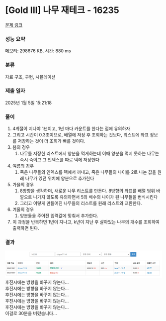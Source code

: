 # [Gold III] 나무 재테크 - 16235

[문제 링크](https://www.acmicpc.net/problem/16235)

### 성능 요약

메모리: 298676 KB, 시간: 880 ms

### 분류

자료 구조, 구현, 시뮬레이션

### 제출 일자

2025년 1월 5일 15:21:18

### 풀이

1. 4계절이 지나야 1년이고, 1년 마다 카운트를 한다는 점에 유의하자
2. 그리고 시간이 0.3초이므로, 배열에 저장 후 조회하는 것보다, 리스트에 좌표 정보를 저장하는 것이 더 조회가 빠를 것이다.
3. 봄의 경우
    1. 나무를 저장한 리스트에서 양분을 먹게하는데 이때 양분을 먹지 못하는 나무는 즉시 죽이고 그 인덱스를 따로 덱에 저장한다
4. 여름의 경우
    1. 죽은 나무들의 인덱스를 덱에서 꺼내고, 죽은 나무들의 나이를 2로 나눈 값을 원래 나무가 있던 위치에 양분으로 추가한다
5. 가을의 경우
    1. 8방향을 생각하며, 새로운 나무 리스트를 만든다. 8방향의 좌표를 배열 범위 바깥으로 나가지 않도록 유의하면서 5의 배수의 나이가 된 나무들을 번식시킨다
    2. 그리고 이렇게 만들어진 나무들의 리스트를 원래 리스트와 교환한다.
6. 겨울의 경우
    1. 양분들을 주어진 입력값에 맞춰서 추가한다.
7. 이 과정을 반복하면 1년이 지나고, k년이 지난 후 살아있는 나무의 개수를 조회하여 출력하면 된다.

### 결과
![image.png](image.png)
후진시에는 방향을 바꾸지 않는다...<br>
후진시에는 방향을 바꾸지 않는다...<br>
후진시에는 방향을 바꾸지 않는다...<br>
후진시에는 방향을 바꾸지 않는다...<br>
후진시에는 방향을 바꾸지 않는다...<br>
이걸로 30분을 버렸습니다...
